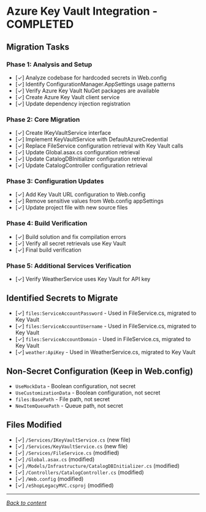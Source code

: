 # Azure Key Vault Integration - COMPLETED

## Migration Tasks

### Phase 1: Analysis and Setup
- [✓] Analyze codebase for hardcoded secrets in Web.config
- [✓] Identify ConfigurationManager.AppSettings usage patterns
- [✓] Verify Azure Key Vault NuGet packages are available
- [✓] Create Azure Key Vault client service
- [✓] Update dependency injection registration

### Phase 2: Core Migration
- [✓] Create IKeyVaultService interface
- [✓] Implement KeyVaultService with DefaultAzureCredential
- [✓] Replace FileService configuration retrieval with Key Vault calls
- [✓] Update Global.asax.cs configuration retrieval
- [✓] Update CatalogDBInitializer configuration retrieval  
- [✓] Update CatalogController configuration retrieval

### Phase 3: Configuration Updates
- [✓] Add Key Vault URL configuration to Web.config
- [✓] Remove sensitive values from Web.config appSettings
- [✓] Update project file with new source files

### Phase 4: Build Verification
- [✓] Build solution and fix compilation errors
- [✓] Verify all secret retrievals use Key Vault
- [✓] Final build verification

### Phase 5: Additional Services Verification
- [✓] Verify WeatherService uses Key Vault for API key

## Identified Secrets to Migrate
- [✓] `files:ServiceAccountPassword` - Used in FileService.cs, migrated to Key Vault
- [✓] `files:ServiceAccountUsername` - Used in FileService.cs, migrated to Key Vault
- [✓] `files:ServiceAccountDomain` - Used in FileService.cs, migrated to Key Vault
- [✓] `weather:ApiKey` - Used in WeatherService.cs, migrated to Key Vault

## Non-Secret Configuration (Keep in Web.config)
- `UseMockData` - Boolean configuration, not secret
- `UseCustomizationData` - Boolean configuration, not secret
- `files:BasePath` - File path, not secret
- `NewItemQueuePath` - Queue path, not secret

## Files Modified
- [✓] `/Services/IKeyVaultService.cs` (new file)
- [✓] `/Services/KeyVaultService.cs` (new file)
- [✓] `/Services/FileService.cs` (modified)
- [✓] `/Global.asax.cs` (modified)
- [✓] `/Models/Infrastructure/CatalogDBInitializer.cs` (modified)
- [✓] `/Controllers/CatalogController.cs` (modified)
- [✓] `/Web.config` (modified)
- [✓] `/eShopLegacyMVC.csproj` (modified)


---

[*Back to content*](README.md)